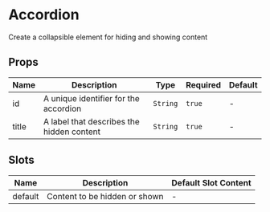 # Accordion

Create a collapsible element for hiding and showing content

## Props

<!-- @vuese:Accordion:props:start -->
|Name|Description|Type|Required|Default|
|---|---|---|---|---|
|id|A unique identifier for the accordion|`String`|`true`|-|
|title|A label that describes the hidden content|`String`|`true`|-|

<!-- @vuese:Accordion:props:end -->


## Slots

<!-- @vuese:Accordion:slots:start -->
|Name|Description|Default Slot Content|
|---|---|---|
|default|Content to be hidden or shown|-|

<!-- @vuese:Accordion:slots:end -->


